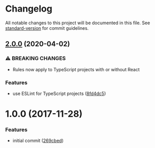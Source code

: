 # Changelog

All notable changes to this project will be documented in this file. See [standard-version](https://github.com/conventional-changelog/standard-version) for commit guidelines.

## [2.0.0](https://github.com/nwronski/eslint-config-rules/compare/v1.0.0...v2.0.0) (2020-04-02)


### ⚠ BREAKING CHANGES

* Rules now apply to TypeScript projects with or without React

### Features

* use ESLint for TypeScript projects ([8fd4dc5](https://github.com/nwronski/eslint-config-rules/commit/8fd4dc5e57291d57640c4a9f17a53262e96c989a))

<a name="1.0.0"></a>
# 1.0.0 (2017-11-28)


### Features

* initial commit ([269cbed](https://github.com/nwronski/eslint-config-rules/commit/269cbed))
